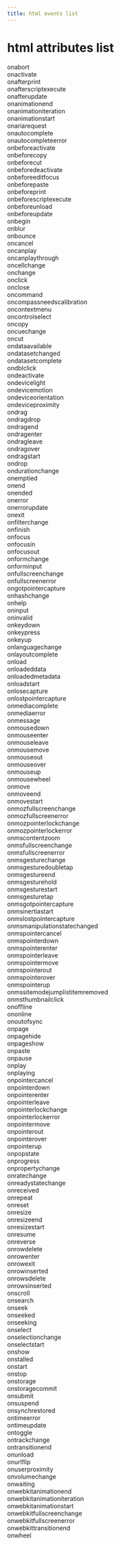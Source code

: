 ```yaml
---
title: html events list
---
```

# html attributes list

onabort<br>onactivate<br>onafterprint<br>onafterscriptexecute<br>onafterupdate<br>onanimationend<br>onanimationiteration<br>onanimationstart<br>onariarequest<br>onautocomplete<br>onautocompleteerror<br>onbeforeactivate<br>onbeforecopy<br>onbeforecut<br>onbeforedeactivate<br>onbeforeeditfocus<br>onbeforepaste<br>onbeforeprint<br>onbeforescriptexecute<br>onbeforeunload<br>onbeforeupdate<br>onbegin<br>onblur<br>onbounce<br>oncancel<br>oncanplay<br>oncanplaythrough<br>oncellchange<br>onchange<br>onclick<br>onclose<br>oncommand<br>oncompassneedscalibration<br>oncontextmenu<br>oncontrolselect<br>oncopy<br>oncuechange<br>oncut<br>ondataavailable<br>ondatasetchanged<br>ondatasetcomplete<br>ondblclick<br>ondeactivate<br>ondevicelight<br>ondevicemotion<br>ondeviceorientation<br>ondeviceproximity<br>ondrag<br>ondragdrop<br>ondragend<br>ondragenter<br>ondragleave<br>ondragover<br>ondragstart<br>ondrop<br>ondurationchange<br>onemptied<br>onend<br>onended<br>onerror<br>onerrorupdate<br>onexit<br>onfilterchange<br>onfinish<br>onfocus<br>onfocusin<br>onfocusout<br>onformchange<br>onforminput<br>onfullscreenchange<br>onfullscreenerror<br>ongotpointercapture<br>onhashchange<br>onhelp<br>oninput<br>oninvalid<br>onkeydown<br>onkeypress<br>onkeyup<br>onlanguagechange<br>onlayoutcomplete<br>onload<br>onloadeddata<br>onloadedmetadata<br>onloadstart<br>onlosecapture<br>onlostpointercapture<br>onmediacomplete<br>onmediaerror<br>onmessage<br>onmousedown<br>onmouseenter<br>onmouseleave<br>onmousemove<br>onmouseout<br>onmouseover<br>onmouseup<br>onmousewheel<br>onmove<br>onmoveend<br>onmovestart<br>onmozfullscreenchange<br>onmozfullscreenerror<br>onmozpointerlockchange<br>onmozpointerlockerror<br>onmscontentzoom<br>onmsfullscreenchange<br>onmsfullscreenerror<br>onmsgesturechange<br>onmsgesturedoubletap<br>onmsgestureend<br>onmsgesturehold<br>onmsgesturestart<br>onmsgesturetap<br>onmsgotpointercapture<br>onmsinertiastart<br>onmslostpointercapture<br>onmsmanipulationstatechanged<br>onmspointercancel<br>onmspointerdown<br>onmspointerenter<br>onmspointerleave<br>onmspointermove<br>onmspointerout<br>onmspointerover<br>onmspointerup<br>onmssitemodejumplistitemremoved<br>onmsthumbnailclick<br>onoffline<br>ononline<br>onoutofsync<br>onpage<br>onpagehide<br>onpageshow<br>onpaste<br>onpause<br>onplay<br>onplaying<br>onpointercancel<br>onpointerdown<br>onpointerenter<br>onpointerleave<br>onpointerlockchange<br>onpointerlockerror<br>onpointermove<br>onpointerout<br>onpointerover<br>onpointerup<br>onpopstate<br>onprogress<br>onpropertychange<br>onratechange<br>onreadystatechange<br>onreceived<br>onrepeat<br>onreset<br>onresize<br>onresizeend<br>onresizestart<br>onresume<br>onreverse<br>onrowdelete<br>onrowenter<br>onrowexit<br>onrowinserted<br>onrowsdelete<br>onrowsinserted<br>onscroll<br>onsearch<br>onseek<br>onseeked<br>onseeking<br>onselect<br>onselectionchange<br>onselectstart<br>onshow<br>onstalled<br>onstart<br>onstop<br>onstorage<br>onstoragecommit<br>onsubmit<br>onsuspend<br>onsynchrestored<br>ontimeerror<br>ontimeupdate<br>ontoggle<br>ontrackchange<br>ontransitionend<br>onunload<br>onurlflip<br>onuserproximity<br>onvolumechange<br>onwaiting<br>onwebkitanimationend<br>onwebkitanimationiteration<br>onwebkitanimationstart<br>onwebkitfullscreenchange<br>onwebkitfullscreenerror<br>onwebkittransitionend<br>onwheel
